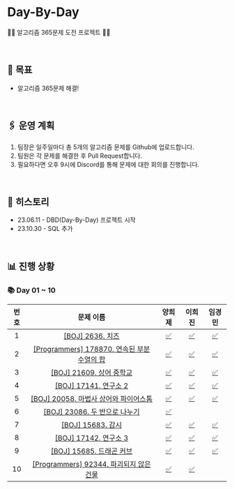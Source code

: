 # Day-By-Day

🏃‍♂️ 알고리즘 365문제 도전 프로젝트 🏃‍♀️

<br>

## **🥅 목표**

- 알고리즘 365문제 해결!

<br>

## **🖇️ 운영 계획**

1. 팀장은 일주일마다 총 5개의 알고리즘 문제를 Github에 업로드합니다.
2. 팀원은 각 문제를 해결한 후 Pull Request합니다.
3. 필요하다면 오후 9시에 Discord를 통해 문제에 대한 회의를 진행합니다.

<br>

## **📝 히스토리**

- 23.06.11 - DBD(Day-By-Day) 프로젝트 시작
- 23.10.30 - SQL 추가

<br>

## **📊 진행 상황**

### **📚 Day 01 ~ 10**

| 번호 |    문제 이름    | 양희제 | 이희진 | 임경민 |
| :-------: | :-------: | :-------: | :-------: | :-------: |
| 1 | [[BOJ] 2636. 치즈](https://www.acmicpc.net/problem/2636) | [✅](https://github.com/S8-StudyGroup/Day-By-Day/blob/main/DBD_heeje/Day_01~10/D01_2636.py) | [✅](https://github.com/S8-StudyGroup/Day-By-Day/blob/main/DBD_heejin/Day_01~10/D01_2636.py) | [✅](https://github.com/S8-StudyGroup/Day-By-Day/blob/main/DBD_kyungmin/Day_01~10/D01_2636.py) |
| 2 | [[Programmers] 178870. 연속된 부분 수열의 합](https://school.programmers.co.kr/learn/courses/30/lessons/178870) | [✅](https://github.com/S8-StudyGroup/Day-By-Day/blob/main/DBD_heeje/Day_01~10/D02_178870.py) | [✅](https://github.com/S8-StudyGroup/Day-By-Day/blob/main/DBD_heejin/Day_01~10/D02_178870.py) | [✅](https://github.com/S8-StudyGroup/Day-By-Day/blob/main/DBD_kyungmin/Day_01~10/D02_178870.py) |
| 3 | [[BOJ] 21609. 상어 중학교](https://www.acmicpc.net/problem/21609) | [✅](https://github.com/S8-StudyGroup/Day-By-Day/blob/main/DBD_heeje/Day_01~10/D03_21609.py) | [✅](https://github.com/S8-StudyGroup/Day-By-Day/blob/main/DBD_heejin/Day_01~10/D03_21609.py) | [✅](https://github.com/S8-StudyGroup/Day-By-Day/blob/main/DBD_kyungmin/Day_01~10/D03_21609.py) |
| 4 | [[BOJ] 17141. 연구소 2](https://www.acmicpc.net/problem/17141) | [✅](https://github.com/S8-StudyGroup/Day-By-Day/blob/main/DBD_heeje/Day_01~10/D04_17141.py) | [✅](https://github.com/S8-StudyGroup/Day-By-Day/blob/main/DBD_heejin/Day_01~10/D04_17141.py) | [✅](https://github.com/S8-StudyGroup/Day-By-Day/blob/main/DBD_kyungmin/Day_01~10/D04_17141.py) |
| 5 | [[BOJ] 20058. 마법사 상어와 파이어스톰](https://www.acmicpc.net/problem/20058) | [✅](https://github.com/S8-StudyGroup/Day-By-Day/blob/main/DBD_heeje/Day_01~10/D05_20058.py) | [✅](https://github.com/S8-StudyGroup/Day-By-Day/blob/main/DBD_heejin/Day_01~10/D05_20058.py) | [✅](https://github.com/S8-StudyGroup/Day-By-Day/blob/main/DBD_kyungmin/Day_01~10/D05_20058.py) |
| 6 | [[BOJ] 23086. 두 반으로 나누기](https://www.acmicpc.net/problem/23086) | [✅](https://github.com/S8-StudyGroup/Day-By-Day/blob/main/DBD_heeje/Day_01~10/D06_23086.py) |  |  |
| 7 | [[BOJ] 15683. 감시](https://www.acmicpc.net/problem/15683) | [✅](https://github.com/S8-StudyGroup/Day-By-Day/blob/main/DBD_heeje/Day_01~10/D07_15683.py) | [✅](https://github.com/S8-StudyGroup/Day-By-Day/blob/main/DBD_heejin/Day_01~10/D07_15683.py) | [✅](https://github.com/S8-StudyGroup/Day-By-Day/blob/main/DBD_kyungmin/Day_01~10/D07_15683.py) |
| 8 | [[BOJ] 17142. 연구소 3](https://www.acmicpc.net/problem/17142) | [✅](https://github.com/S8-StudyGroup/Day-By-Day/blob/main/DBD_heeje/Day_01~10/D08_17142.py) | [✅](https://github.com/S8-StudyGroup/Day-By-Day/blob/main/DBD_heejin/Day_01~10/D08_17142.py) | [✅](https://github.com/S8-StudyGroup/Day-By-Day/blob/main/DBD_kyungmin/Day_01~10/D08_17142.py) |
| 9 | [[BOJ] 15685. 드래곤 커브](https://www.acmicpc.net/problem/15685) | [✅](https://github.com/S8-StudyGroup/Day-By-Day/blob/main/DBD_heeje/Day_01~10/D09_15685.py) | [✅](https://github.com/S8-StudyGroup/Day-By-Day/blob/main/DBD_heejin/Day_01~10/D09_15685.py) | [✅](https://github.com/S8-StudyGroup/Day-By-Day/blob/main/DBD_kyungmin/Day_01~10/D09_15685.py) |
| 10 | [[Programmers] 92344. 파괴되지 않은 건물](https://school.programmers.co.kr/learn/courses/30/lessons/92344) | [✅](https://github.com/S8-StudyGroup/Day-By-Day/blob/main/DBD_heeje/Day_01~10/D10_92344.py) | [✅](https://github.com/S8-StudyGroup/Day-By-Day/blob/main/DBD_heejin/Day_01~10/D10_92344.py) |  |
